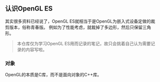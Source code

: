 ## 认识OpenGL ES

其实很多资料已经说了，OpenGL ES就相当于是OpenGL为嵌入式设备定做的裁剪版本，俗称青春版。 例如为了性能考虑，就裁掉了多边形，然后只保留三角形。

> 本仓库仅为学习OpenGL ES用而记录的笔记，故只会挑着自己认为需要记录的内容写啦。

### 对象

OpenGL的本质是C库，而不是面向对象的C++库。